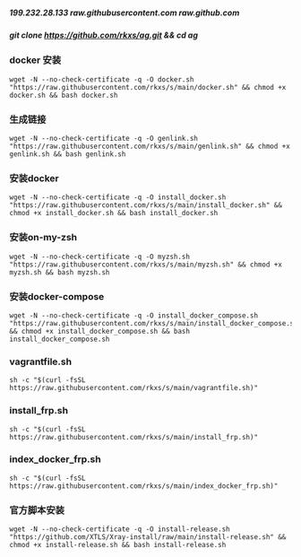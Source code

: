##### 199.232.28.133 raw.githubusercontent.com raw.github.com

##### git clone https://github.com/rkxs/ag.git && cd ag

### docker 安装
```
wget -N --no-check-certificate -q -O docker.sh "https://raw.githubusercontent.com/rkxs/s/main/docker.sh" && chmod +x docker.sh && bash docker.sh
```

### 生成链接
```
wget -N --no-check-certificate -q -O genlink.sh "https://raw.githubusercontent.com/rkxs/s/main/genlink.sh" && chmod +x genlink.sh && bash genlink.sh
```

### 安装docker
```
wget -N --no-check-certificate -q -O install_docker.sh "https://raw.githubusercontent.com/rkxs/s/main/install_docker.sh" && chmod +x install_docker.sh && bash install_docker.sh
```

### 安装on-my-zsh
```
wget -N --no-check-certificate -q -O myzsh.sh "https://raw.githubusercontent.com/rkxs/s/main/myzsh.sh" && chmod +x myzsh.sh && bash myzsh.sh
```

### 安装docker-compose
```
wget -N --no-check-certificate -q -O install_docker_compose.sh "https://raw.githubusercontent.com/rkxs/s/main/install_docker_compose.sh" && chmod +x install_docker_compose.sh && bash install_docker_compose.sh
```

### vagrantfile.sh
```
sh -c "$(curl -fsSL https://raw.githubusercontent.com/rkxs/s/main/vagrantfile.sh)"
```

### install_frp.sh
```
sh -c "$(curl -fsSL https://raw.githubusercontent.com/rkxs/s/main/install_frp.sh)"
```

### index_docker_frp.sh
```
sh -c "$(curl -fsSL https://raw.githubusercontent.com/rkxs/s/main/index_docker_frp.sh)"
```

### 官方脚本安装
```
wget -N --no-check-certificate -q -O install-release.sh "https://github.com/XTLS/Xray-install/raw/main/install-release.sh" && chmod +x install-release.sh && bash install-release.sh
```
